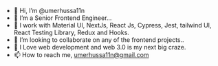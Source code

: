 - 👋 Hi, I’m @umerhussa11n
- 👀 I’m a Senior Frontend Engineer...
- 🌱 I work with Material UI, NextJs, React Js, Cypress, Jest, tailwind UI, React Testing Library, Redux and Hooks.
- 💞️ I’m looking to collaborate on any of the frontend projects..
- 💞️ I Love web development and web 3.0 is my next big craze.
- 📫 How to reach me, umerhussa11n@gmail.com

<!---
umerhussa11n/umerhussa11n is a ✨ special ✨ repository because its `README.md` (this file) appears on your GitHub profile.
You can click the Preview link to take a look at your changes.
--->
